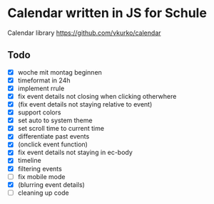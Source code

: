 # Calendar written in JS for Schule
Calendar library https://github.com/vkurko/calendar

## Todo
- [x] woche mit montag beginnen
- [x] timeformat in 24h
- [x] implement rrule
- [x] fix event details not closing when clicking otherwhere
- [x] (fix event details not staying relative to event)
- [x] support colors
- [x] set auto to system theme
- [x] set scroll time to current time
- [x] differentiate past events
- [x] (onclick event function)
- [x] fix event details not staying in ec-body
- [x] timeline
- [x] filtering events
- [ ] fix mobile mode
- [x] (blurring event details)
- [ ] cleaning up code